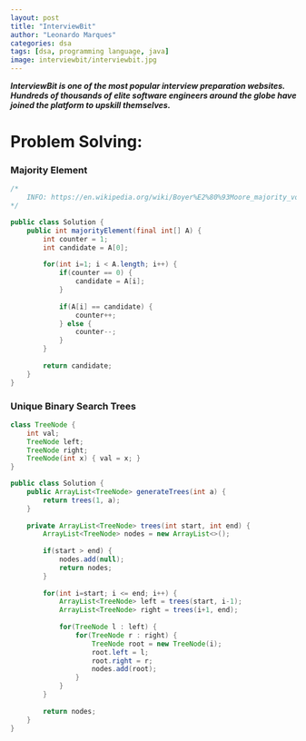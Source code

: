 ```yaml
---
layout: post
title: "InterviewBit"
author: "Leonardo Marques"
categories: dsa
tags: [dsa, programming language, java]
image: interviewbit/interviewbit.jpg
---
```


***InterviewBit is one of the most popular interview preparation websites. Hundreds of thousands of elite software engineers around the globe have joined the platform to upskill themselves.***

# Problem Solving:

### Majority Element

```java
/*
    INFO: https://en.wikipedia.org/wiki/Boyer%E2%80%93Moore_majority_vote_algorithm
*/

public class Solution {
    public int majorityElement(final int[] A) {
        int counter = 1;
        int candidate = A[0];
        
        for(int i=1; i < A.length; i++) {
            if(counter == 0) {
                candidate = A[i];
            }
            
            if(A[i] == candidate) {
                counter++;
            } else {
                counter--;
            }
        }
        
        return candidate;
    }
}
```

### Unique Binary Search Trees

```java
class TreeNode {
    int val;
    TreeNode left;
    TreeNode right;
    TreeNode(int x) { val = x; }
}

public class Solution {
	public ArrayList<TreeNode> generateTrees(int a) {
        return trees(1, a);
    }
    
    private ArrayList<TreeNode> trees(int start, int end) {
        ArrayList<TreeNode> nodes = new ArrayList<>();
        
        if(start > end) {
            nodes.add(null);
            return nodes;
        }
        
        for(int i=start; i <= end; i++) {
            ArrayList<TreeNode> left = trees(start, i-1);
            ArrayList<TreeNode> right = trees(i+1, end);
            
            for(TreeNode l : left) {
                for(TreeNode r : right) {
                    TreeNode root = new TreeNode(i);
                    root.left = l;
                    root.right = r;
                    nodes.add(root);
                }
            }
        }
        
        return nodes;
    }       
}
```